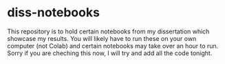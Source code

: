 # diss-notebooks
This repository is to hold certain notebooks from my dissertation which showcase my results. You will likely have to run these on your own computer (not Colab) and certain notebooks may take over an hour to run. Sorry if you are cheching this now, I will try and add all the code tonight.
